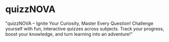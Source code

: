 # quizzNOVA
"quizzNOVA – Ignite Your Curiosity, Master Every Question! Challenge yourself with fun, interactive quizzes across subjects. Track your progress, boost your knowledge, and turn learning into an adventure!"

